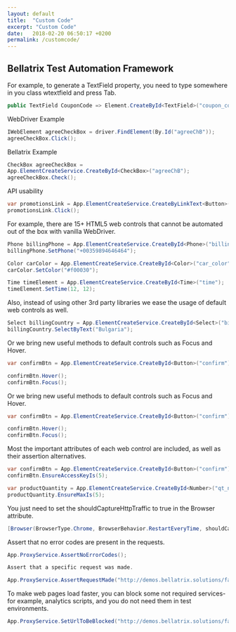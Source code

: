 ```yaml
---
layout: default
title:  "Custom Code"
excerpt: "Custom Code"
date:   2018-02-20 06:50:17 +0200
permalink: /customcode/
---
```

Bellatrix Test Automation Framework 
---------------------------------------------------------
For example, to generate a TextField property, you need to type somewhere in you class wtextfield and press Tab.

```csharp
public TextField CouponCode => Element.CreateById<TextField>("coupon_code");
```

WebDriver Example
```csharp
IWebElement agreeCheckBox = driver.FindElement(By.Id("agreeChB"));
agreeCheckBox.Click();
```

Bellatrix Example
```csharp
CheckBox agreeCheckBox =
App.ElementCreateService.CreateById<CheckBox>("agreeChB");
agreeCheckBox.Check();
```

API usability
```csharp
var promotionsLink = App.ElementCreateService.CreateByLinkText<Button>("Promotions").ToBeVisible().ToBeClickable().ToExists();
promotionsLink.Click();
```




For example, there are 15+ HTML5 web controls that cannot be automated out of the box with vanilla WebDriver.
```csharp
Phone billingPhone = App.ElementCreateService.CreateById<Phone>("billing_phone");
billingPhone.SetPhone("+00359894646464");

Color carColor = App.ElementCreateService.CreateById<Color>("car_color");
carColor.SetColor("#f00030");

Time timeElement = App.ElementCreateService.CreateById<Time>("time");
timeElement.SetTime(12, 12);
```

Also, instead of using other 3rd party libraries we ease the usage of default web controls as well.
```csharp
Select billingCountry = App.ElementCreateService.CreateById<Select>("billing_country");
billingCountry.SelectByText("Bulgaria");
```

Or we bring new useful methods to default controls such as Focus and Hover.
```csharp
var confirmBtn = App.ElementCreateService.CreateById<Button>("confirm");

confirmBtn.Hover();
confirmBtn.Focus();
```

Or we bring new useful methods to default controls such as Focus and Hover.
```csharp
var confirmBtn = App.ElementCreateService.CreateById<Button>("confirm");

confirmBtn.Hover();
confirmBtn.Focus();
```

Most the important attributes of each web control are included, as well as their assertion alternatives.
```csharp
var confirmBtn = App.ElementCreateService.CreateById<Button>("confirm");
confirmBtn.EnsureAccessKeyIs(5);

var productQuantity = App.ElementCreateService.CreateById<Number>("qt_number");
productQuantity.EnsureMaxIs(5);
```

You just need to set the shouldCaptureHttpTraffic to true in the Browser attribute.
```csharp
[Browser(BrowserType.Chrome, BrowserBehavior.RestartEveryTime, shouldCaptureHttpTraffic: true)]
```

Assert that no error codes are present in the requests.
```csharp
App.ProxyService.AssertNoErrorCodes();

Assert that a specific request was made.

App.ProxyService.AssertRequestMade("http://demos.bellatrix.solutions/favicon.ico");
```

To make web pages load faster, you can block some not required services- for example, analytics scripts, and you do not need them in test environments.
```csharp
App.ProxyService.SetUrlToBeBlocked("http://demos.bellatrix.solutions/favicon.ico");
```